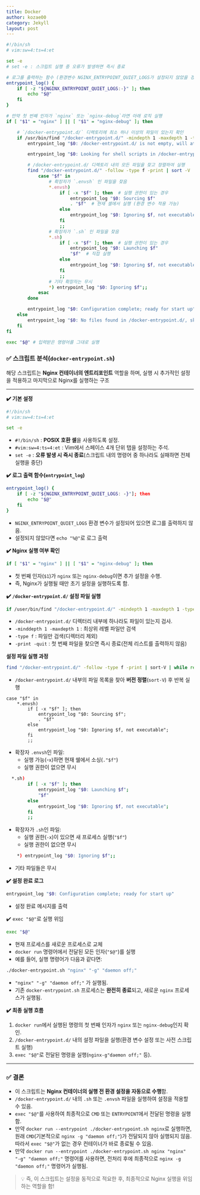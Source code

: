 ```yaml
---
title: Docker
author: kozae00
category: Jekyll
layout: post
---
```


```sh
#!/bin/sh
# vim:sw=4:ts=4:et

set -e
# set -e : 스크립트 실행 중 오류가 발생하면 즉시 종료

# 로그를 출력하는 함수 (환경변수 NGINX_ENTRYPOINT_QUIET_LOGS가 설정되지 않았을 경우에만 출력)
entrypoint_log() {
    if [ -z "${NGINX_ENTRYPOINT_QUIET_LOGS:-}" ]; then
        echo "$@"
    fi
}

# 만약 첫 번째 인자가 `nginx` 또는 `nginx-debug`라면 아래 로직 실행
if [ "$1" = "nginx" ] || [ "$1" = "nginx-debug" ]; then

    # `/docker-entrypoint.d/` 디렉토리에 최소 하나 이상의 파일이 있는지 확인
    if /usr/bin/find "/docker-entrypoint.d/" -mindepth 1 -maxdepth 1 -type f -print -quit 2>/dev/null | read v; then
        entrypoint_log "$0: /docker-entrypoint.d/ is not empty, will attempt to perform configuration"

        entrypoint_log "$0: Looking for shell scripts in /docker-entrypoint.d/"

        # /docker-entrypoint.d/ 디렉토리 내의 모든 파일을 찾고 정렬하여 실행
        find "/docker-entrypoint.d/" -follow -type f -print | sort -V | while read -r f; do
            case "$f" in
                # 확장자가 `.envsh` 인 파일을 찾음
                *.envsh)
                    if [ -x "$f" ]; then  # 실행 권한이 있는 경우
                        entrypoint_log "$0: Sourcing $f"
                        . "$f"  # 현재 셸에서 실행 (환경 변수 적용 가능)
                    else
                        entrypoint_log "$0: Ignoring $f, not executable"
                    fi
                    ;;
                # 확장자가 `.sh` 인 파일을 찾음
                *.sh)
                    if [ -x "$f" ]; then  # 실행 권한이 있는 경우
                        entrypoint_log "$0: Launching $f"
                        "$f"  # 직접 실행
                    else
                        entrypoint_log "$0: Ignoring $f, not executable"
                    fi
                    ;;
                # 기타 확장자는 무시
                *) entrypoint_log "$0: Ignoring $f";;
            esac
        done

        entrypoint_log "$0: Configuration complete; ready for start up"
    else
        entrypoint_log "$0: No files found in /docker-entrypoint.d/, skipping configuration"
    fi
fi

exec "$@" # 입력받은 명령어를 그대로 실행
```

### ✅ 스크립트 분석(`docker-entrypoint.sh`)

해당 스크립트는 **Nginx 컨테이너의 엔트리포인트** 역할을 하며, 실행 시 추가적인 설정을 적용하고 마지막으로 Nginx를 실행하는 구조

---

**✔️ 기본 설정**

```sh
#!/bin/sh
# vim:sw=4:ts=4:et

set -e
```

- `#!/bin/sh` : **POSIX 호환 셀**을 사용하도록 설정.
- `#vim:sw=4:ts=4:et` : Vim에서 스페이스 4개 단위 탭을 설정하는 주석.
- `set -e` : **오류 발생 시 즉시 종료**(스크립트 내의 명령어 중 하나라도 실패하면 전체 실행을 중단)

**✔️ 로그 출력 함수(`entrypoint_log`)**

```sh
entrypoint_log() {
	if [ -z "${NGINX_ENTRYPOINT_QUIET_LOGS: -}"]; then
		echo "$@"
	fi
}
```

- `NGINX_ENTRYPOINT_QUIET_LOGS` 환경 변수가 설정되어 있으면 로그를 출력하지 않음.
- 설정되지 않았다면 `echo "%@"`로 로그 출력

**✔️ Nginx 실행 여부 확인**

```sh
if [ "$1" = "nginx" ] || [ "$1" = "nginx-debug" ]; then
```

- 첫 번째 인자(`$1`)가 `nginx` 또는 `nginx-debug`이면 추가 설정을 수행.
- 즉, Nginx가 실행될 때만 초기 설정을 실행하도록 함.

**✔️ `/docker-entrypoint.d/` 설정 파일 실행**

```sh
if /user/bin/find "/docker-entrypoint.d/" -mindepth 1 -maxdepth 1 -type f -print -quit 2>/dev/null | read v; then
```

- `/docker-entrypoint.d/` 디렉터리 내부에 하나라도 파일이 있는지 검사.
- `-minddepth 1 -maxdepth 1` : 최상위 레벨 파일만 검색
- `-type f` : 파일만 검색(디렉터리 제외)
- `-print -quit` : 첫 번째 파일을 찾으면 즉시 종료(전체 리스트를 출력하지 않음)

**설정 파일 실행 과정**

```sh
find "/docker-entrypoint.d/" -follow -type f -print | sort-V | while read -r -f; do
```

- `/docker-entrypoint.d/` 내부의 파일 목록을 찾아 **버전 정렬**(`sort-V`) 후 반복 실행

```
case "$f" in
    *.envsh)
        if [ -x "$f" ]; then
            entrypoint_log "$0: Sourcing $f";
            . "$f"
        else
            entrypoint_log "$0: Ignoring $f, not executable";
        fi
        ;;
```

- 확장자 `.envsh`인 파일:
  - 실행 가능(-`x`)하면 현재 쉘에서 소싱(`."$f"`)
  - 실행 권한이 없으면 무시

```sh
  *.sh)
        if [ -x "$f" ]; then
            entrypoint_log "$0: Launching $f";
            "$f"
        else
            entrypoint_log "$0: Ignoring $f, not executable";
        fi
        ;;
```

- 확장자가 `.sh`인 파일:
  - 실행 권한(`-x`)이 있으면 새 프로세스 실행(`"$f"`)
  - 실행 권한이 없으면 무시

```sh
	*) entrypoint_log "$0: Ignoring $f";;
```

- 기타 파일들은 무시

**✔️ 설정 완료 로그**

```sh
entrypoint_log "$0: Configuration complete; ready for start up"
```

- 설정 완료 메시지를 출력

✔️ `exec "$@"`로 실행 위임

```sh
exec "$@"
```

- 현재 프로세스를 새로운 프로세스로 교체
- `docker run` 명령어에서 전달된 모든 인자(`"$@"`)를 실행
- 예를 들어, 실행 명령어가 다음과 같다면:

```sh
./docker-entrypoint.sh "nginx" "-g" "daemon off;"
```

- `"nginx" "-g" "daemon off;"` 가 실행됨.
- 기존 `docker-entrypoint.sh` 프로세스는 **완전히 종료**되고, 새로운 `nginx` 프로세스가 실행됨.

**✔️ 최종 실행 흐름**

1. `docker run`에서 실행된 명령의 첫 번째 인자가 `nginx` 또는 `nginx-debug`인지 확인.
2. `/docker-entrypoint.d/` 내의 설정 파일을 실행(환경 변수 설정 또는 사전 스크립트 실행)
3. `exec "$@"`로 전달된 명령을 실행(`nginx-g"daemon off;"` 등).

---

### ✅ 결론

- 이 스크립트는 **Nginx 컨테이너의 실행 전 환경 설정을 자동으로 수행**함.
- `/docker-entrypoint.d/` 내의 `.sh` 또는 `.envsh` 파일을 실행하여 설정을 적용할 수 있음.
- `exec "$@"`를 사용하여 최종적으로 `CMD` 또는 `ENTRYPOINT`에서 전달된 명령을 실행함.
- 만약 `docker run --entrypoint ./docker-entrypoint.sh nginx`로 실행하면, 원래 `CMD`(기본적으로 `nginx -g "daemon off;"`)가 전달되지 않아 실행되지 않음. 따라서 `exec "$@"`가 없는 경우 컨테이너가 바로 종료될 수 있음.
- 만약 `docker run --entrypoint ./docker-entrypoint.sh nginx "nginx" "-g" "daemon off;"` 명령어를 사용하면, 전처리 후에 최종적으로 `nginx -g "daemon off;"` 명령어가 실행됨.

> 💡 즉, 이 스크립트는 설정을 동적으로 적요한 후, 최종적으로 Nginx 실행을 위임하는 역할을 함!
